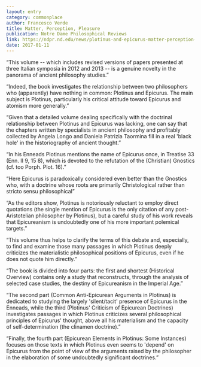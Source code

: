 ```yaml
---
layout: entry
category: commonplace
author: Francesco Verde
title: Matter, Perception, Pleasure 
publication: Notre Dame Philosophical Reviews
link: https://ndpr.nd.edu/news/plotinus-and-epicurus-matter-perception-pleasure/
date: 2017-01-11
---
```


“This volume -- which includes revised versions of papers presented at three Italian symposia in 2012 and 2013 -- is a genuine novelty in the panorama of ancient philosophy studies.”

“Indeed, the book investigates the relationship between two philosophers who (apparently) have nothing in common: Plotinus and Epicurus. The main subject is Plotinus, particularly his critical attitude toward Epicurus and atomism more generally.”

“Given that a detailed volume dealing specifically with the doctrinal relationship between Plotinus and Epicurus was lacking, one can say that the chapters written by specialists in ancient philosophy and profitably collected by Angela Longo and Daniela Patrizia Taormina fill in a real 'black hole' in the historiography of ancient thought.”

“In his Enneads Plotinus mentions the name of Epicurus once, in Treatise 33 (Enn. II 9, 15 8), which is devoted to the refutation of the (Christian) Gnostics (cf. too Porph. Plot. 16).”

“Here Epicurus is paradoxically considered even better than the Gnostics who, with a doctrine whose roots are primarily Christological rather than stricto sensu philosophical”

“As the editors show, Plotinus is notoriously reluctant to employ direct quotations (the single mention of Epicurus is the only citation of any post-Aristotelian philosopher by Plotinus), but a careful study of his work reveals that Epicureanism is undoubtedly one of his more important polemical targets.”

“This volume thus helps to clarify the terms of this debate and, especially, to find and examine those many passages in which Plotinus deeply criticizes the materialistic philosophical positions of Epicurus, even if he does not quote him directly.”

“The book is divided into four parts: the first and shortest (Historical Overview) contains only a study that reconstructs, through the analysis of selected case studies, the destiny of Epicureanism in the Imperial Age.”

“The second part (Common Anti-Epicurean Arguments in Plotinus) is dedicated to studying the largely 'silent/tacit' presence of Epicurus in the Enneads, while the third (Plotinus' Criticism of Epicurean Doctrines) investigates passages in which Plotinus criticizes several philosophical principles of Epicurus' thought, above all his materialism and the capacity of self-determination (the clinamen doctrine).”

“Finally, the fourth part (Epicurean Elements in Plotinus: Some Instances) focuses on those texts in which Plotinus even seems to 'depend' on Epicurus from the point of view of the arguments raised by the philosopher in the elaboration of some undoubtedly significant doctrines.”

